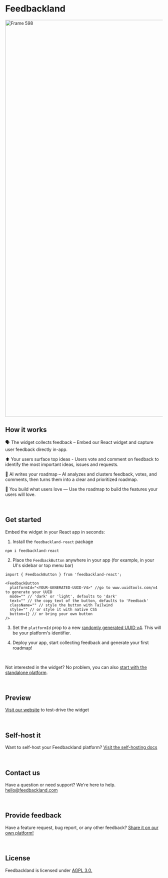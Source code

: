 # Feedbackland

<img width="2473" height="1270" alt="Frame 598" src="https://github.com/user-attachments/assets/a73f37d1-3613-4401-8e0d-271289c1f428" />

## How it works

🗣️ The widget collects feedback – Embed our React widget and capture user feedback directly in-app.

⬆️ Your users surface top ideas - Users vote and comment on feedback to identify the most important ideas, issues and requests.

🤖 AI writes your roadmap – AI analyzes and clusters feedback, votes, and comments, then turns them into a clear and prioritized roadmap.

🚀 You build what users love — Use the roadmap to build the features your users will love.

&nbsp;
&nbsp;

## Get started

Embed the widget in your React app in seconds:

1. Install the `feedbackland-react` package
```
npm i feedbackland-react
```
2. Place the `FeedbackButton` anywhere in your app (for example, in your UI's sidebar or top menu bar)
```tsx
import { FeedbackButton } from 'feedbackland-react';

<FeedbackButton
  platformId="<YOUR-GENERATED-UUID-V4>" //go to www.uuidtools.com/v4 to generate your UUID
  mode="" // 'dark' or 'light', defaults to 'dark'
  text="" // the copy text of the button, defaults to 'Feedback'
  className="" // style the button with Tailwind
  style="" // or style it with native CSS
  button={} // or bring your own button
/>
```
3. Set the `platformId` prop to a new [randomly generated UUID v4](https://www.uuidtools.com/v4). This will be your platform's identifier.

4. Deploy your app, start collecting feedback and generate your first roadmap!

&nbsp;

Not interested in the widget? No problem, you can also [start with the standalone platform](https://get-started.feedbackland.com).

&nbsp;

## Preview

[Visit our website](https://www.feedbackland.com) to test-drive the widget

&nbsp;
&nbsp;

## Self-host it

Want to self-host your Feedbackland platform? [Visit the self-hosting docs](https://github.com/feedbackland/feedbackland/blob/main/SELFHOSTING.md)

&nbsp;
&nbsp;

## Contact us

Have a question or need support? We're here to help. [hello@feedbackland.com](mailto:hello@feedbackland.com)

&nbsp;
&nbsp;

## Provide feedback

Have a feature request, bug report, or any other feedback? [Share it on our own platform!](https://dogfood.feedbackland.com)

&nbsp;
&nbsp;

## License

Feedbackland is licensed under [AGPL 3.0.](https://github.com/feedbackland/feedbackland?tab=AGPL-3.0-1-ov-file)
